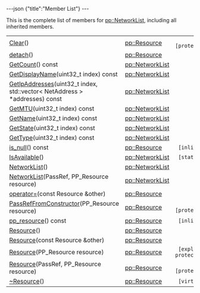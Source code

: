 ---json {"title":"Member List"} ---

This is the complete list of members for <a href="/docs/native-client/pepper_stable/cpp/classpp_1_1_network_list/" class="el">pp::NetworkList</a>, including all inherited members.

<table><tbody><tr class="odd"><td><a href="/docs/native-client/pepper_stable/cpp/classpp_1_1_resource#ad4016f37d3022863ca0188acb26ac9c4" class="el">Clear</a>()</td><td><a href="/docs/native-client/pepper_stable/cpp/classpp_1_1_resource/" class="el">pp::Resource</a></td><td><code> [protected]</code></td></tr><tr class="even"><td><a href="/docs/native-client/pepper_stable/cpp/classpp_1_1_resource#a81b9246381bdddacca3ac25f6ded2bfd" class="el">detach</a>()</td><td><a href="/docs/native-client/pepper_stable/cpp/classpp_1_1_resource/" class="el">pp::Resource</a></td><td></td></tr><tr class="odd"><td><a href="/docs/native-client/pepper_stable/cpp/classpp_1_1_network_list#a4dd51a7af2b0af6c6b962e975131c3e2" class="el">GetCount</a>() const</td><td><a href="/docs/native-client/pepper_stable/cpp/classpp_1_1_network_list/" class="el">pp::NetworkList</a></td><td></td></tr><tr class="even"><td><a href="/docs/native-client/pepper_stable/cpp/classpp_1_1_network_list#a5a9aff0b4b03205a35ba0298fb9d383f" class="el">GetDisplayName</a>(uint32_t index) const</td><td><a href="/docs/native-client/pepper_stable/cpp/classpp_1_1_network_list/" class="el">pp::NetworkList</a></td><td></td></tr><tr class="odd"><td><a href="/docs/native-client/pepper_stable/cpp/classpp_1_1_network_list#ab2dee43ce3ac787852438210b80361d8" class="el">GetIpAddresses</a>(uint32_t index, std::vector&lt; NetAddress &gt; *addresses) const</td><td><a href="/docs/native-client/pepper_stable/cpp/classpp_1_1_network_list/" class="el">pp::NetworkList</a></td><td></td></tr><tr class="even"><td><a href="/docs/native-client/pepper_stable/cpp/classpp_1_1_network_list#aebbb32231a87568e7fbe29e50e16fc58" class="el">GetMTU</a>(uint32_t index) const</td><td><a href="/docs/native-client/pepper_stable/cpp/classpp_1_1_network_list/" class="el">pp::NetworkList</a></td><td></td></tr><tr class="odd"><td><a href="/docs/native-client/pepper_stable/cpp/classpp_1_1_network_list#acb253aedb772fc42bdfbb5d05331d8b1" class="el">GetName</a>(uint32_t index) const</td><td><a href="/docs/native-client/pepper_stable/cpp/classpp_1_1_network_list/" class="el">pp::NetworkList</a></td><td></td></tr><tr class="even"><td><a href="/docs/native-client/pepper_stable/cpp/classpp_1_1_network_list#a9c4a05d5bc5d0d23aac52f59f1718e32" class="el">GetState</a>(uint32_t index) const</td><td><a href="/docs/native-client/pepper_stable/cpp/classpp_1_1_network_list/" class="el">pp::NetworkList</a></td><td></td></tr><tr class="odd"><td><a href="/docs/native-client/pepper_stable/cpp/classpp_1_1_network_list#a61d4a2421294e176d749115cbf5fb91b" class="el">GetType</a>(uint32_t index) const</td><td><a href="/docs/native-client/pepper_stable/cpp/classpp_1_1_network_list/" class="el">pp::NetworkList</a></td><td></td></tr><tr class="even"><td><a href="/docs/native-client/pepper_stable/cpp/classpp_1_1_resource#a859068e34cdc2dc0b78754c255323aa9" class="el">is_null</a>() const</td><td><a href="/docs/native-client/pepper_stable/cpp/classpp_1_1_resource/" class="el">pp::Resource</a></td><td><code> [inline]</code></td></tr><tr class="odd"><td><a href="/docs/native-client/pepper_stable/cpp/classpp_1_1_network_list#ab059a90bb9e2aced3f0e709853d0e61f" class="el">IsAvailable</a>()</td><td><a href="/docs/native-client/pepper_stable/cpp/classpp_1_1_network_list/" class="el">pp::NetworkList</a></td><td><code> [static]</code></td></tr><tr class="even"><td><a href="/docs/native-client/pepper_stable/cpp/classpp_1_1_network_list#a2f79e2f0c884db428a4e1df63b64e2c0" class="el">NetworkList</a>()</td><td><a href="/docs/native-client/pepper_stable/cpp/classpp_1_1_network_list/" class="el">pp::NetworkList</a></td><td></td></tr><tr class="odd"><td><a href="/docs/native-client/pepper_stable/cpp/classpp_1_1_network_list#a3d91fdce92976477be4a131fdd5c21e1" class="el">NetworkList</a>(PassRef, PP_Resource resource)</td><td><a href="/docs/native-client/pepper_stable/cpp/classpp_1_1_network_list/" class="el">pp::NetworkList</a></td><td></td></tr><tr class="even"><td><a href="/docs/native-client/pepper_stable/cpp/classpp_1_1_resource#aaf808a98bdaa7998d82e19514aa87423" class="el">operator=</a>(const Resource &amp;other)</td><td><a href="/docs/native-client/pepper_stable/cpp/classpp_1_1_resource/" class="el">pp::Resource</a></td><td></td></tr><tr class="odd"><td><a href="/docs/native-client/pepper_stable/cpp/classpp_1_1_resource#a3eda014529127a818df8d5bb5ec2fdf0" class="el">PassRefFromConstructor</a>(PP_Resource resource)</td><td><a href="/docs/native-client/pepper_stable/cpp/classpp_1_1_resource/" class="el">pp::Resource</a></td><td><code> [protected]</code></td></tr><tr class="even"><td><a href="/docs/native-client/pepper_stable/cpp/classpp_1_1_resource#a46a6123de0b007ad3fcb6f666534ccb4" class="el">pp_resource</a>() const</td><td><a href="/docs/native-client/pepper_stable/cpp/classpp_1_1_resource/" class="el">pp::Resource</a></td><td><code> [inline]</code></td></tr><tr class="odd"><td><a href="/docs/native-client/pepper_stable/cpp/classpp_1_1_resource#a56679e93a58101c8dce5dc510811a094" class="el">Resource</a>()</td><td><a href="/docs/native-client/pepper_stable/cpp/classpp_1_1_resource/" class="el">pp::Resource</a></td><td></td></tr><tr class="even"><td><a href="/docs/native-client/pepper_stable/cpp/classpp_1_1_resource#ab0f664099ca06367180f220ea7e0b831" class="el">Resource</a>(const Resource &amp;other)</td><td><a href="/docs/native-client/pepper_stable/cpp/classpp_1_1_resource/" class="el">pp::Resource</a></td><td></td></tr><tr class="odd"><td><a href="/docs/native-client/pepper_stable/cpp/classpp_1_1_resource#a555de93fdf4793f7db1183bf71d20580" class="el">Resource</a>(PP_Resource resource)</td><td><a href="/docs/native-client/pepper_stable/cpp/classpp_1_1_resource/" class="el">pp::Resource</a></td><td><code> [explicit, protected]</code></td></tr><tr class="even"><td><a href="/docs/native-client/pepper_stable/cpp/classpp_1_1_resource#a907d3d6b7e292587c8cb9ff30d0a418d" class="el">Resource</a>(PassRef, PP_Resource resource)</td><td><a href="/docs/native-client/pepper_stable/cpp/classpp_1_1_resource/" class="el">pp::Resource</a></td><td><code> [protected]</code></td></tr><tr class="odd"><td><a href="/docs/native-client/pepper_stable/cpp/classpp_1_1_resource#a081165265e2bd8217eaa2be2aeeb3aa3" class="el">~Resource</a>()</td><td><a href="/docs/native-client/pepper_stable/cpp/classpp_1_1_resource/" class="el">pp::Resource</a></td><td><code> [virtual]</code></td></tr></tbody></table>
